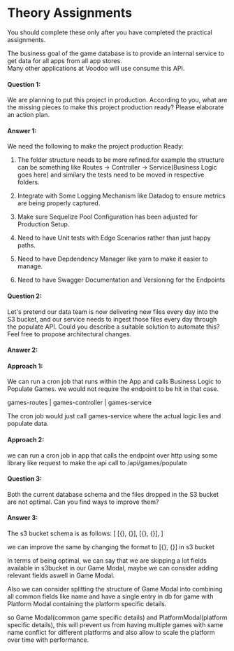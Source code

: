 # Theory Assignments
You should complete these only after you have completed the practical assignments.

The business goal of the game database is to provide an internal service to get data for all apps from all app stores.  
Many other applications at Voodoo will use consume this API.

#### Question 1:
We are planning to put this project in production. According to you, what are the missing pieces to make this project production ready? 
Please elaborate an action plan.
#### Answer 1:
We need the following to make the project production Ready:
1. The folder structure needs to be more refined.for example the structure can be something like Routes -> Controller -> Service(Business Logic goes here) and similary the tests need to be moved in respective folders.

2. Integrate with Some Logging Mechanism like Datadog to ensure metrics are being properly captured.

3. Make sure Sequelize Pool Configuration has been adjusted for Production Setup.

4. Need to have Unit tests with Edge Scenarios rather than just happy paths.

5. Need to have Depdendency Manager like yarn to make it easier to manage.

6. Need to have Swagger Documentation and Versioning for the Endpoints
 


#### Question 2:
Let's pretend our data team is now delivering new files every day into the S3 bucket, and our service needs to ingest those files
every day through the populate API. Could you describe a suitable solution to automate this? Feel free to propose architectural changes.
#### Answer 2:

#### Approach 1:
We can run a cron job that runs within the App and calls Business Logic to Populate Games. we would not require the endpoint to be hit in that case.

games-routes | games-controller | games-service

The cron job would just call games-service where the actual logic lies and populate data.

#### Approach 2:
we can run a cron job in app that calls the endpoint over http using some library like request to make the api call to /api/games/populate



#### Question 3:
Both the current database schema and the files dropped in the S3 bucket are not optimal.
Can you find ways to improve them?

#### Answer 3:
The s3 bucket schema is as follows:
[
    [{}, {}],
    [{}, {}],
]

we can improve the same by changing the format to 
[{}, {}] in s3 bucket

In terms of being optimal, we can say that we are skipping a lot fields available in s3bucket in our Game Modal, maybe we can consider adding relevant fields aswell in Game Modal.


Also we can consider splitting the structure of Game Modal into combining all common fields like name and have a single entry in db for game with Platform Modal containing the platform specific details.

so  Game Modal(common game specific details) and PlatformModal(platform specific details), this will prevent us from having multiple games with same name conflict for different platforms and also allow to scale the platform over time with performance.